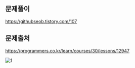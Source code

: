 ## 문제풀이
https://githubseob.tistory.com/107
## 문제출처
https://programmers.co.kr/learn/courses/30/lessons/12947

![1](https://user-images.githubusercontent.com/83795383/133081563-28c5c2fc-ba66-4ae0-8953-81e6cb84b7e6.jpg)
